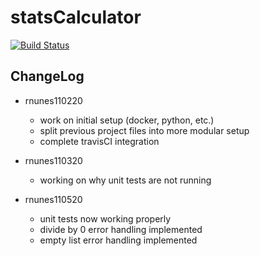# statsCalculator

[![Build Status](https://travis-ci.com/rn44/statsCalculator.svg?branch=main)](https://travis-ci.com/rn44/statsCalculator)

## ChangeLog
  * rnunes110220
    * work on initial setup (docker, python, etc.)
    * split previous project files into more modular setup
    * complete travisCI integration
    
  * rnunes110320
    * working on why unit tests are not running
    
  * rnunes110520
    * unit tests now working properly
    * divide by 0 error handling implemented
    * empty list error handling implemented
    